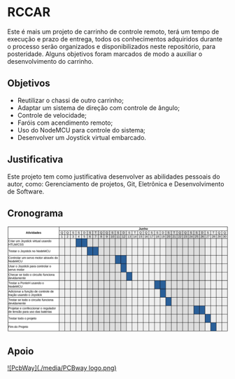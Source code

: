 # RCCAR

Este é mais um projeto de carrinho de controle remoto, terá um tempo de execução e prazo de entrega, todos os conhecimentos adquiridos durante o processo serão organizados e disponibilizados neste repositório, para posteridade. Alguns objetivos foram marcados de modo a auxiliar o desenvolvimento do carrinho.

## Objetivos

* Reutilizar o chassi de outro carrinho;
* Adaptar um sistema de direção com controle de ângulo;
* Controle de velocidade;
* Faróis com acendimento remoto;
* Uso do NodeMCU para controle do sistema;
* Desenvolver um Joystick virtual embarcado.

## Justificativa

Este projeto tem como justificativa desenvolver as abilidades pessoais do autor, como: Gerenciamento de projetos, Git, Eletrônica e Desenvolvimento de Software.

## Cronograma
![Image](./media/Cronograma.jpg)

## Apoio
[![PcbWay](./media/PCBway logo.png)](pcbway.com)
